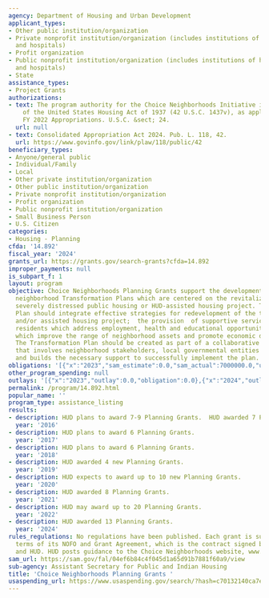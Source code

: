 ```yaml
---
agency: Department of Housing and Urban Development
applicant_types:
- Other public institution/organization
- Private nonprofit institution/organization (includes institutions of higher education
  and hospitals)
- Profit organization
- Public nonprofit institution/organization (includes institutions of higher education
  and hospitals)
- State
assistance_types:
- Project Grants
authorizations:
- text: The program authority for the Choice Neighborhoods Initiative is section 24
    of the United States Housing Act of 1937 (42 U.S.C. 1437v), as applied by the
    FY 2022 Appropriations. U.S.C. &sect; 24.
  url: null
- text: Consolidated Appropriation Act 2024. Pub. L. 118, 42.
  url: https://www.govinfo.gov/link/plaw/118/public/42
beneficiary_types:
- Anyone/general public
- Individual/Family
- Local
- Other private institution/organization
- Other public institution/organization
- Private nonprofit institution/organization
- Profit organization
- Public nonprofit institution/organization
- Small Business Person
- U.S. Citizen
categories:
- Housing - Planning
cfda: '14.892'
fiscal_year: '2024'
grants_url: https://grants.gov/search-grants?cfda=14.892
improper_payments: null
is_subpart_f: 1
layout: program
objective: Choice Neighborhoods Planning Grants support the development of comprehensive
  neighborhood Transformation Plans which are centered on the revitalization of a
  severely distressed public housing or HUD-assisted housing project. The Transformation
  Plan should integrate effective strategies for redevelopment of the targeted public
  and/or assisted housing project;  the provision  of supportive services for housing
  residents which address employment, health and educational opportunities; and initiatives
  which improve the range of neighborhood assets and promote economic development.
  The Transformation Plan should be created as part of a collaborative planning process
  that involves neighborhood stakeholders, local governmental entities and residents,
  and builds the necessary support to successfully implement the plan.
obligations: '[{"x":"2023","sam_estimate":0.0,"sam_actual":7000000.0,"usa_spending_actual":0.0},{"x":"2024","sam_estimate":0.0,"sam_actual":6500000.0,"usa_spending_actual":1000000.0},{"x":"2025","sam_estimate":0.0,"sam_actual":10000000.0,"usa_spending_actual":0.0}]'
other_program_spending: null
outlays: '[{"x":"2023","outlay":0.0,"obligation":0.0},{"x":"2024","outlay":75689.0,"obligation":500000.0},{"x":"2025","outlay":0.0,"obligation":500000.0}]'
permalink: /program/14.892.html
popular_name: ''
program_type: assistance_listing
results:
- description: HUD plans to award 7-9 Planning Grants.  HUD awarded 7 Planning Grants.
  year: '2016'
- description: HUD plans to award 6 Planning Grants.
  year: '2017'
- description: HUD plans to award 6 Planning Grants.
  year: '2018'
- description: HUD awarded 4 new Planning Grants.
  year: '2019'
- description: HUD expects to award up to 10 new Planning Grants.
  year: '2020'
- description: HUD awarded 8 Planning Grants.
  year: '2021'
- description: HUD may award up to 20 Planning Grants.
  year: '2022'
- description: HUD awarded 13 Planning Grants.
  year: '2024'
rules_regulations: No regulations have been published. Each grant is subject to the
  terms of its NOFO and Grant Agreement, which is the contract signed by the Grantee
  and HUD. HUD posts guidance to the Choice Neighborhoods website, www.hud.gov/cn.
sam_url: https://sam.gov/fal/04ef6b84c4f045d1a65d91b7881f60a9/view
sub-agency: Assistant Secretary for Public and Indian Housing
title: 'Choice Neighborhoods Planning Grants '
usaspending_url: https://www.usaspending.gov/search/?hash=c70132140ca7e825eff7a88644ab8d9f
---
```

